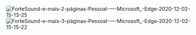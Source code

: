 ![ForteSound-e-mais-2-páginas-Pessoal-—-Microsoft_-Edge-2020-12-02-15-13-25](https://user-images.githubusercontent.com/70717922/100913850-115b8b80-34b1-11eb-8d31-966dda70d51a.gif)
![ForteSound-e-mais-3-páginas-Pessoal-—-Microsoft_-Edge-2020-12-02-15-15-22](https://user-images.githubusercontent.com/70717922/100915075-ac089a00-34b2-11eb-8976-8170b24b05ce.gif)
